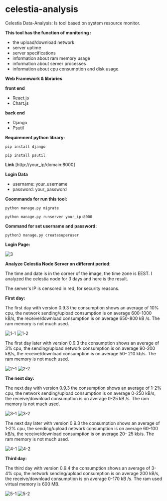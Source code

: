 # celestia-analysis

Celestia Data-Analysis: Is tool based on system resource monitor.

**This tool has the function of monitoring :** 

- the upload/download network
- server uptime
- server specifications
- information about ram memory usage
- information about server processes
- information about cpu consumption and disk usage.

**Web Framework & libraries**

**front end**
 - React.js
 - Chart.js
 
**back end**
 - Django
 - Psutil
 
 **Requirement python library:**
 
 ```pip install django```
 
 ```pip install psutil```

**Link**
[http://your_ip/domain:8000]

**Login Data**
 - username: your_username
 - password: your_password
 
 
 **Coommands for run this tool:**
 
 ```python manage.py migrate ```
 
 ```python manage.py runserver your_ip:8000 ```
 
 **Command for set username and password:**
 
 ```python3 manage.py createsuperuser```

 
 **Login Page:**
 
 ![3](https://github.com/VuzzyM/celestia-analysis/assets/66425682/75f9be93-d01d-4b7e-ac6e-0ddacb35b338)


**Analyze Celestia Node Server on different period:**

The time and date is in the corner of the image, the time zone is EEST.
I analyzed the celestia node for 3 days and here is the result.

The server's IP is censored in red, for security reasons.

**First day:**

The first day with version 0.9.3 the consumption shows an average of 10% cpu, the network sending/upload consumption is on average 600-1000 kB/s, the receive/download consumption is on average 650-800 kB /s. The ram memory is not much used.

![1-1](https://github.com/VuzzyM/celestia-analysis/assets/66425682/108f9982-063b-463c-aa00-ac37e37dac2b)
![1-2](https://github.com/VuzzyM/celestia-analysis/assets/66425682/e3b5a4a1-d15c-4ea0-90f1-67a7ff8db179)

The first day later with version 0.9.3 the consumption shows an average of 3% cpu, the sending/upload network consumption is on average 90-200 kB/s, the receive/download consumption is on average 50- 210 kb/s. The ram memory is not much used.

![2-1](https://github.com/VuzzyM/celestia-analysis/assets/66425682/70e9859c-8e06-4904-a9f6-2ec3225f07ab)
![2-2](https://github.com/VuzzyM/celestia-analysis/assets/66425682/bd5908cb-77a3-44ef-9668-f506878189f8)

**The next day:**

The next day with version 0.9.3 the consumption shows an average of 1-2% cpu, the network sending/upload consumption is on average 0-250 kB/s, the receive/download consumption is on average 0-25 kB /s. The ram memory is not much used.

![3-1](https://github.com/VuzzyM/celestia-analysis/assets/66425682/df94054a-5a33-4e09-a460-15e4726a1174)
![3-2](https://github.com/VuzzyM/celestia-analysis/assets/66425682/ae663a1c-c19a-4d22-aa42-71f7d3483cc7)

The next day later with version 0.9.3 the consumption shows an average of 1-2% cpu, the sending/upload network consumption is on average 60-100 kB/s, the receive/download consumption is on average 20- 25 kb/s. The ram memory is not much used.

![4-1](https://github.com/VuzzyM/celestia-analysis/assets/66425682/9d1f852d-f3e9-4093-a72a-57733524ffcc)
![4-2](https://github.com/VuzzyM/celestia-analysis/assets/66425682/467cdcf4-6f39-4bb4-8d57-4ab78057584f)

**Third day:**

The third day with version 0.9.4 the consumption shows an average of 3-4% cpu, the network sending/upload consumption is on average 200 kB/s, the receive/download consumption is on average 0-170 kB /s. The ram used virtual memory is 600 MB.

![5-1](https://github.com/VuzzyM/celestia-analysis/assets/66425682/d51da9aa-3c95-4eea-8821-8d4b5a4d4f4b)
![5-2](https://github.com/VuzzyM/celestia-analysis/assets/66425682/0ee58fd0-47fb-44d3-96d3-7eb8f2c86311)












